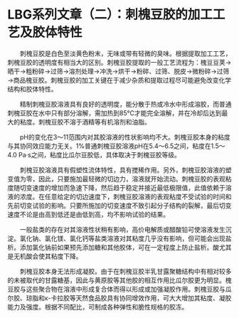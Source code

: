 # LBG系列文章（二）：刺槐豆胶的加工工艺及胶体特性

　　刺槐豆胶是白色至淡黄色粉末，无味或带有轻微的臭味。根据提取加工工艺，刺槐豆胶的透明度有相当大的区别。刺槐豆胶提取的一般工艺流程为：槐豆豆荚→晒干→粗粉碎→过筛→溶剂处理→冲洗→烘干→粉碎、过筛、脱皮→微粉碎→过筛→商品槐豆胶。刺槐豆胶的加工关键在于减少杂质和提取过程尽可能避免改变化学结构和胶体特性。

　　精制刺槐豆胶溶液具有良好的透明度，能分散于热或冷水中形成溶胶，而普通刺槐豆胶在水中只有部分溶解，需加热到85℃才能完全溶解，并在冷却后达到最大的粘度。刺槐豆胶不溶于酒精等有机溶剂和油脂。

　　pH的变化在3～11范围内对其胶溶液的性状影响均不大。刺槐豆胶本身的粘度与其协同效应能力无关。1%普通刺槐豆胶溶液pH在5.4～6.5之间，粘度在1.5～4.0 Pa·s之间，粘度比瓜尔豆胶低，具体取决于刺槐豆胶等级。

　　刺槐豆胶溶液具有假塑性流体特性，具有搅稀作用。另外，刺槐豆胶溶液的塑变值为零，因此，只要施加最轻微的切边力，溶液就开始流动。刺槐豆胶的表观粘度随切变速度的增加而急速下降，然后趋于稳定并接近最低极限值，此值依赖于溶液的浓度。在任意给定的切边速度下，刺槐豆胶溶液的表观粘度不受试验的时间和先前切变试验的影响。只要所施加的切变速度不致引起分子结构的裂解，最后切变速度不论是由高到低还是由低到高，均不影响试验的结果。

　　一般盐类的存在对其溶液性状稍有影响，高价电解质或醋酸铅可使溶液发生沉淀。氯化钠、氯化镁、氯化钙等盐类溶液对其粘度几乎没有影响，但可能会出现盐析。添加氯化钠前如果预先添加糖和其他胶体，可在一定程度上防止盐析。酸尤其是无机酸会使其粘度下降。

　　刺槐豆胶本身无法形成凝胶。由于在刺槐豆胶半乳甘露聚糖结构中有相对较多的未被取代的甘露糖基，因此与黄原胶等其他胶的相互作用比瓜尔胶更为明显。槐豆胶与这些聚合物在溶液中形成复合体而得以形成或加强凝胶作用。刺槐豆胶与瓜尔胶、琼脂和κ-卡拉胶等天然食品胶具有协同增效作用，可大大增加其粘度、凝胶能力及强度。根据不同配比，可制成各种弹性和脆性规格的胶冻。
